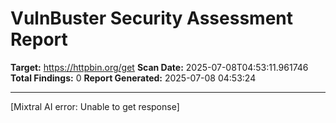 # VulnBuster Security Assessment Report

**Target:** https://httpbin.org/get
**Scan Date:** 2025-07-08T04:53:11.961746
**Total Findings:** 0
**Report Generated:** 2025-07-08 04:53:24

---

[Mixtral AI error: Unable to get response]